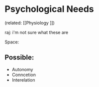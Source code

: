 # Psychological Needs

(related: [[Physiology ]])

raj: i'm not sure what these are


Space:

## Possible: 
- Autonomy
- Conncetion
- Interelation

